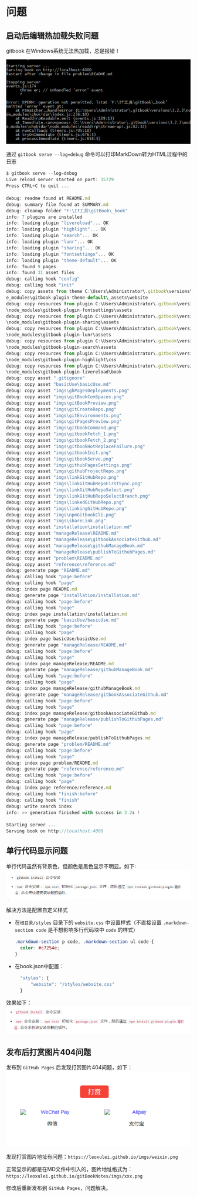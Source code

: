 <!--
 * @Author: xulei
 * @Date: 2020-07-26 22:34:10
 * @LastEditors: xulei
 * @LastEditTime: 2020-08-02 14:44:59
 * @FilePath: \gitBook\other\problem.md
--> 
# 问题

## 启动后编辑热加载失败问题
gitbook 在Windows系统无法热加载，总是报错！

![gitbookHotReplaceFailure](/imgs/gitbookHotReplaceFailure.png)

通过 `gitbook serve --log=debug` 命令可以打印MarkDown转为HTML过程中的日志

```js
$ gitbook serve --log=debug
Live reload server started on port: 35729
Press CTRL+C to quit ...

debug: readme found at README.md
debug: summary file found at SUMMARY.md
debug: cleanup folder "F:\IT工具\gitBook\_book"
info: 7 plugins are installed
info: loading plugin "livereload"... OK
info: loading plugin "highlight"... OK
info: loading plugin "search"... OK
info: loading plugin "lunr"... OK
info: loading plugin "sharing"... OK
info: loading plugin "fontsettings"... OK
info: loading plugin "theme-default"... OK
info: found 9 pages
info: found 31 asset files
debug: calling hook "config"
debug: calling hook "init"
debug: copy assets from theme C:\Users\Administrator\.gitbook\versions\3.2.3\nod
e_modules\gitbook-plugin-theme-default\_assets\website
debug: copy resources from plugin C:\Users\Administrator\.gitbook\versions\3.2.3
\node_modules\gitbook-plugin-fontsettings\assets
debug: copy resources from plugin C:\Users\Administrator\.gitbook\versions\3.2.3
\node_modules\gitbook-plugin-sharing\assets
debug: copy resources from plugin C:\Users\Administrator\.gitbook\versions\3.2.3
\node_modules\gitbook-plugin-lunr\assets
debug: copy resources from plugin C:\Users\Administrator\.gitbook\versions\3.2.3
\node_modules\gitbook-plugin-search\assets
debug: copy resources from plugin C:\Users\Administrator\.gitbook\versions\3.2.3
\node_modules\gitbook-plugin-highlight\css
debug: copy resources from plugin C:\Users\Administrator\.gitbook\versions\3.2.3
\node_modules\gitbook-plugin-livereload\book
debug: copy asset ".gitignore"
debug: copy asset "basicUse\basicUse.md"
debug: copy asset "imgs\ghPagesDeployments.png"
debug: copy asset "imgs\gitBookComSpaces.png"
debug: copy asset "imgs\gitBookPreview.png"
debug: copy asset "imgs\gitCreateRepo.png"
debug: copy asset "imgs\gitEnvironments.png"
debug: copy asset "imgs\gitPagesPreview.png"
debug: copy asset "imgs\gitbookCommand.png"
debug: copy asset "imgs\gitbookFetch_1.png"
debug: copy asset "imgs\gitbookFetch_2.png"
debug: copy asset "imgs\gitbookHotReplaceFailure.png"
debug: copy asset "imgs\gitbookInit.png"
debug: copy asset "imgs\gitbookServe.png"
debug: copy asset "imgs\githubPagesSettings.png"
debug: copy asset "imgs\githubProjectRepo.png"
debug: copy asset "imgs\linkGitHubRepo.png"
debug: copy asset "imgs\linkGitHubRepoFirstSync.png"
debug: copy asset "imgs\linkGitHubRepoSelect.png"
debug: copy asset "imgs\linkGitHubRepoSelectBranch.png"
debug: copy asset "imgs\linkedGitHubRepo.png"
debug: copy asset "imgs\linkingGitHubRepo.png"
debug: copy asset "imgs\npmGitbookCli.png"
debug: copy asset "imgs\shareLink.png"
debug: copy asset "installation\installation.md"
debug: copy asset "manageRelease\README.md"
debug: copy asset "manageRelease\gitbookAssociateGithub.md"
debug: copy asset "manageRelease\githubManageBook.md"
debug: copy asset "manageRelease\publishToGithubPages.md"
debug: copy asset "problem\README.md"
debug: copy asset "reference\reference.md"
debug: generate page "README.md"
debug: calling hook "page:before"
debug: calling hook "page"
debug: index page README.md
debug: generate page "installation/installation.md"
debug: calling hook "page:before"
debug: calling hook "page"
debug: index page installation/installation.md
debug: generate page "basicUse/basicUse.md"
debug: calling hook "page:before"
debug: calling hook "page"
debug: index page basicUse/basicUse.md
debug: generate page "manageRelease/README.md"
debug: calling hook "page:before"
debug: calling hook "page"
debug: index page manageRelease/README.md
debug: generate page "manageRelease/githubManageBook.md"
debug: calling hook "page:before"
debug: calling hook "page"
debug: index page manageRelease/githubManageBook.md
debug: generate page "manageRelease/gitbookAssociateGithub.md"
debug: calling hook "page:before"
debug: calling hook "page"
debug: index page manageRelease/gitbookAssociateGithub.md
debug: generate page "manageRelease/publishToGithubPages.md"
debug: calling hook "page:before"
debug: calling hook "page"
debug: index page manageRelease/publishToGithubPages.md
debug: generate page "problem/README.md"
debug: calling hook "page:before"
debug: calling hook "page"
debug: index page problem/README.md
debug: generate page "reference/reference.md"
debug: calling hook "page:before"
debug: calling hook "page"
debug: index page reference/reference.md
debug: calling hook "finish:before"
debug: calling hook "finish"
debug: write search index
info: >> generation finished with success in 3.2s !

Starting server ...
Serving book on http://localhost:4000
```

## 单行代码显示问题
单行代码虽然有背景色，但颜色是黑色显示不明显。如下:
![problemCodeStyle](/imgs/problemCodeStyle.png)

解决方法是配置自定义样式
  * 在`根目录/styles` 目录下的 `website.css` 中设置样式（不直接设置 `.markdown-section code` 是不想影响多行代码块中 `code` 的样式）

    ```css
    .markdown-section p code, .markdown-section ul code {
      color: #c7254e;
    }
    ```
  * 在book.json中配置：
    ```js
      "styles": {
          "website": "/styles/website.css"
      }
    ```
    
效果如下：
![problemCodeStyleResolved](/imgs/problemCodeStyleResolved.png)

## 发布后打赏图片404问题
发布到 `GitHub Pages` 后发现打赏图片404问题，如下：
![gitBookPluginDonateImgProblem](/imgs/gitBookPluginDonateImgProblem.png)

发现打赏图片地址有问题：`https://leoxulei.github.io/imgs/weixin.png`

正常显示的都是在MD文件中引入的，图片地址格式为：`https://leoxulei.github.io/gitBookNotes/imgs/xxx.png`

修改后重新发布到 `GitHub Pages`，问题解决。